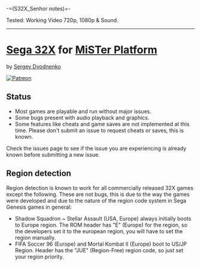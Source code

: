 -=(S32X_Senhor notes)=-

Tested: Working Video 720p, 1080p & Sound.

___
# [Sega 32X](https://en.wikipedia.org/wiki/32X) for [MiSTer Platform](https://github.com/MiSTer-devel/Main_MiSTer/wiki)
by [Sergey Dvodnenko](https://github.com/srg320)

[![Patreon](https://img.shields.io/website?label=patreon&logo=patreon&style=social&url=https%3A%2F%2Fwww.patreon.com%2Fsrg320%2F)](https://www.patreon.com/srg320)

## Status
* Most games are playable and run without major issues.
* Some bugs present with audio playback and graphics.
* Some features like cheats and game saves are not implemented at this time. Please don't submit an issue to request cheats or saves, this is known.

Check the issues page to see if the issue you are experiencing is already known before submitting a new issue.

## Region detection
Region detection is known to work for all commercially released 32X games except the following. These are not bugs, this is due to the way the games were developed and due to the nature of the region code system in Sega Genesis games in general:

* Shadow Squadron ~ Stellar Assault (USA, Europe) always initially boots to Europe region. The ROM header has "E" (Europe) for the region, so the developers set it to the european region, you will have to set the region manually.
* FIFA Soccer 96 (Europe) and Mortal Kombat II (Europe) boot to US/JP Region. Header has the "JUE" (Region-Free) region code, so just set your region priority.

